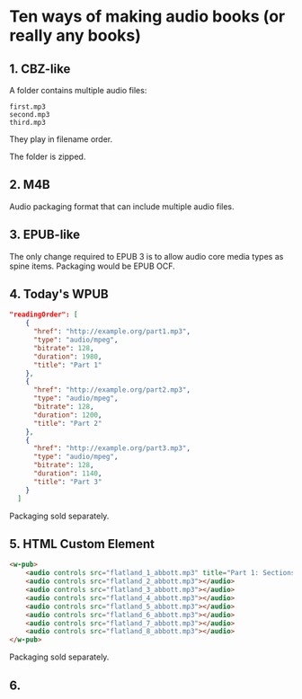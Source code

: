 # Ten ways of making audio books (or really any books)

## 1. CBZ-like

A folder contains multiple audio files:

```
first.mp3
second.mp3
third.mp3
```

They play in filename order.

The folder is zipped.


## 2. M4B

Audio packaging format that can include multiple audio files. 

## 3. EPUB-like

The only change required to EPUB 3 is to allow audio core media types as spine items. Packaging would be EPUB OCF.

## 4. Today's WPUB


```json
"readingOrder": [
    {
      "href": "http://example.org/part1.mp3", 
      "type": "audio/mpeg", 
      "bitrate": 128, 
      "duration": 1980, 
      "title": "Part 1"
    }, 
    {
      "href": "http://example.org/part2.mp3", 
      "type": "audio/mpeg", 
      "bitrate": 128, 
      "duration": 1200, 
      "title": "Part 2"
    }, 
    {
      "href": "http://example.org/part3.mp3", 
      "type": "audio/mpeg", 
      "bitrate": 128, 
      "duration": 1140, 
      "title": "Part 3"
    }
  ]

```

Packaging sold separately.


## 5. HTML Custom Element

```html
<w-pub>
    <audio controls src="flatland_1_abbott.mp3" title="Part 1: Sections 1–3"></audio>
    <audio controls src="flatland_2_abbott.mp3"></audio> 
    <audio controls src="flatland_3_abbott.mp3"></audio> 
    <audio controls src="flatland_4_abbott.mp3"></audio> 
    <audio controls src="flatland_5_abbott.mp3"></audio> 
    <audio controls src="flatland_6_abbott.mp3"></audio> 
    <audio controls src="flatland_7_abbott.mp3"></audio> 
    <audio controls src="flatland_8_abbott.mp3"></audio> 
</w-pub>

```

Packaging sold separately.

## 6. 